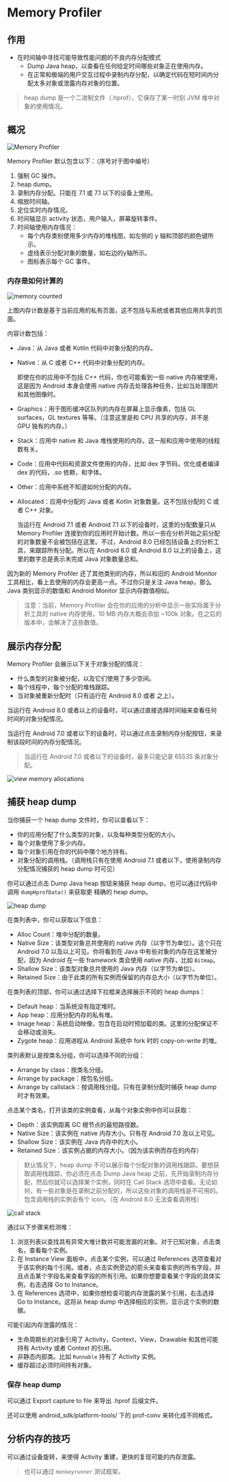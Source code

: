 # Memory Profiler



## 作用

* 在时间轴中寻找可能导致性能问题的不良内存分配模式
  * Dump Java heap，以查看在任何给定时间哪些对象正在使用内存。
  * 在正常和极端的用户交互过程中录制内存分配，以确定代码在短时间内分配太多对象或泄露内存对象的位置。

> heap dump 是一个二进制文件（.hprof），它保存了某一时刻 JVM 堆中对象的使用情况。



## 概况

![Memory Profiler](https://developer.android.com/studio/images/profile/memory-profiler-callouts_2x.png)

Memory Profiler 默认包含以下：（序号对于图中编号）

1. 强制 GC 操作。
2. heap dump。
3. 录制内存分配。只能在 7.1 或 7.1 以下的设备上使用。
4. 缩放时间轴。
5. 定位实时内存情况。
6. 时间轴显示 activity 状态，用户输入，屏幕旋转事件。
7. 时间轴使用内存情况：
   * 每个内存类别使用多少内存的堆栈图，如左侧的 y 轴和顶部的颜色键所示。
   * 虚线表示分配对象的数量，如右边的y轴所示。
   * 图标表示每个 GC 事件。



### 内存是如何计算的

![memory counted](https://developer.android.com/studio/images/profile/memory-profiler-counts_2x.png)



上图内存计数是基于当前应用的私有页面，这不包括与系统或者其他应用共享的页面。

内容计数包括：

* Java：从 Java 或者 Kotlin 代码中对象分配的内存。

* Native：从 C 或者 C++ 代码中对象分配的内存。

  即使在你的应用中不包括 C++ 代码，你也可能看到一些 native 内存被使用，这是因为 Android 本身会使用 native 内存去处理各种任务，比如当处理图片和其他图像时。

* Graphics：用于图形缓冲区队列的内存在屏幕上显示像素，包括 GL surfaces，GL textures 等等。（注意这里是和 CPU 共享的内存，并不是 GPU 独有的内存。）

* Stack：应用中 native 和 Java 堆栈使用的内存。这一般和应用中使用的线程数有关。

* Code：应用中代码和资源文件使用的内存，比如 dex 字节码，优化或者编译 dex 的代码，.so 依赖，和字体。

* Other：应用中系统不知道如何分配的内存。

* Allocated：应用中分配的  Java 或者 Kotlin 对象数量。这不包括分配的 C 或者 C++ 对象。

  当运行在 Android 7.1 或者 Android 7.1 以下的设备时，这里的分配数量只从 Memory Profiler 连接到你的应用时开始计数。所以一些在分析开始之前分配的对象数量不会被包括在这里。不过，Android 8.0 已经包括设备上的分析工具，来跟踪所有分配。所以在 Android 8.0 或 Android 8.0 以上的设备上，这里的数字总是表示未完成 Java 对象数量总和。

因为新的 Memory Profiler 还了其他类别的内存，所以和旧的 Android Monitor 工具相比，看上去使用的内存会更高一点。不过你只是关注 Java heap，那么 Java 类别显示的数值和 Android Monitor 显示内存数值相似。

> 注意：当前，Memory Profiler 会在你的应用的分析中显示一些实际属于分析工具的 native 内存使用，10 MB 内存大概会添加 ~100k 对象。在之后的版本中，会解决了这些数值。



## 展示内存分配

Memory Profiler 会展示以下关于对象分配的情况：

* 什么类型的对象被分配，以及它们使用了多少空间。
* 每个线程中，每个分配的堆栈跟踪。
* 当对象被重新分配时（只有运行在 Android 8.0 或者 之上）。

当运行在 Android 8.0 或者以上的设备时，可以通过直接选择时间轴来查看任何时间的对象分配情况。

当运行在 Android 7.0 或者以下的设备时，可以通过点击录制内存分配按钮，来录制该段时间的内存分配情况。

> 当运行在 Android 7.0 或者以下的设备时，最多只能记录 65535 条对象分配。

![view memory allocations](https://developer.android.com/studio/images/profile/memory-profiler-allocations-detail_2x.png)



## 捕获 heap dump

当你捕获一个 heap dump 文件时，你可以查看以下：

* 你的应用分配了什么类型的对象，以及每种类型分配的大小。
* 每个对象使用了多少内存。
* 每个对象引用在你的代码中哪个地方持有。
* 对象分配的调用栈。（调用栈只有在使用 Android 7.1 或者以下，使用录制内存分配情况捕获的 heap dump 时可见）

你可以通过点击 Dump Java heap 按钮来捕获 heap dump，也可以通过代码中调用 `dumpHprofData()` 来获取更 精确的 heap dump。

![heap dump](https://developer.android.com/studio/images/profile/memory-profiler-dump_2x.png)



在类列表中，你可以获取以下信息：

* Alloc Count：堆中分配的数量。
* Native Size：该类型对象总共使用的 native 内存（以字节为单位）。这个只在 Android 7.0 以及以上可见。你将看到在 Java 中有些对象的内存在这里被分配，因为 Android 在一些 framework 类会使用 native 内存，比如 `Bitmap`。
* Shallow Size：该类型对象总共使用的 Java 内存（以字节为单位）。
* Retained Size：由于此类的所有实例而保留的内存总大小（以字节为单位）。

在类列表的顶部，你可以通过选择下拉框来选择展示不同的 heap dumps：

* Default heap：当系统没有指定堆时。
* App heap：应用分配内存的私有堆。
* Image heap：系统启动映像，包含在启动时预加载的类。这里的分配保证不会移动或消失。
* Zygote heap：应用进程从 Android 系统中 fork 时的 copy-on-write 的堆。

类列表默认是按类名分组，你可以选择不同的分组：

* Arrange by class：按类名分组。
* Arrange by package：按包名分组。
* Arrange by callstack：按调用栈分组。只有在录制分配时捕获 heap dump 时才有效果。

点击某个类名，打开该类的实例查看，从每个对象实例中你可以获取：

* Depth：该实例距离 GC 根节点的最短路径数。
* Native Size：该实例在 native 内存大小。只有在 Android 7.0 及以上可见。
* Shallow Size：该实例在 Java 内存中的大小。
* Retained Size：该实例占据的内存大小。（因为该实例而存在的内存）

> 默认情况下，heap dump 不可以展示每个分配对象的调用栈跟踪。要想获取调用栈跟踪，你必须在点击 Dump Java heap 之前，先开始录制内存分配，然后你就可以选择某个实例，同时在 Call Stack 选项中查看。无论如何，有一些对象是在录制之前分配的，所以这些对象的调用栈是不可用的。包含调用栈的实例会有个 icon。（在 Android 8.0 无法查看调用栈）

![call stack](https://developer.android.com/studio/images/profile/memory-profiler-dump-stacktrace_2x.png)

通过以下步骤来检测堆：

1. 浏览列表以查找具有异常大堆计数并可能泄漏的对象。对于已知对象，点击类名，查看每个实例。
2. 在 Instance View 面板中，点击某个实例，可以通过 References 选项查看对于该实例的每个引用。或者，点击实例旁边的箭头来查看实例的所有字段，并且点击某个字段名来查看字段的所有引用。如果你想要查看某个字段的具体实例，右击选择 Go to Instance。
3. 在 References 选项中，如果你想检查可能内存泄露的某个引用，右击选择 Go to Instance。这将从 heap dump 中选择相应的实例，显示这个实例的数据。

可能引起内存泄露的情况：

* 生命周期长的对象引用了 Activity，Context，View，Drawable 和其他可能持有 Activity 或者 Context 的引用。
* 非静态内部类。比如 `Runnable` 持有了 Activity 实例。
* 缓存超过必须时间持有对象。



### 保存 heap dump

可以通过 Export capture to file 来导出 .hprof 后缀文件。

还可以使用 android_sdk/platform-tools/ 下的 prof-conv 来转化成不同格式。



## 分析内存的技巧

可以通过设备旋转，来使得 Activity 重建，更快的复现可能的内存泄露。

> 也可以通过 `monkeyrunner` 测试框架。